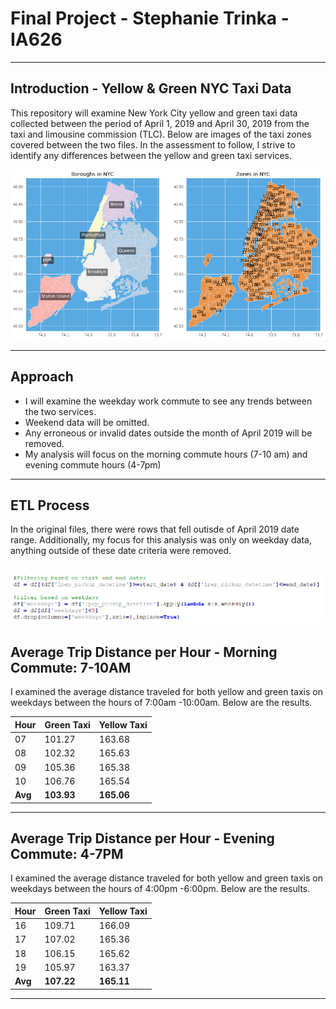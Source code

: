 # Final Project - Stephanie Trinka - IA626 
-------------------------------------------------
## Introduction - Yellow & Green NYC Taxi Data

This repository will examine New York City yellow and green taxi data collected between the period of April 1, 2019 and April 30, 2019 from the taxi and limousine commission (TLC). 
Below are images of the taxi zones covered between the two files. In the assessment to follow, I strive to identify any differences between the yellow and green taxi services. 

![Image of graph](https://github.com/johnsosc/626finalproj/blob/main/Images/map.png)

------------------------------------------------------------------
## Approach
* I will examine the weekday work commute to see any trends between the two services. 
* Weekend data will be omitted.
* Any erroneous or invalid dates outside the month of April 2019 will be removed. 
* My analysis will focus on the morning commute hours (7-10 am) and evening commute hours (4-7pm)
------------------------------------------------------------------------------------------------
## ETL Process

In the original files, there were rows that fell outisde of April 2019 date range. Additionally, my focus for this analysis was only on weekday data, anything outside of these date criteria were removed. 

![Image of graph](https://github.com/johnsosc/626finalproj/blob/main/Images/weekdayfiltering.PNG)
--------------------------------------------------
## Average Trip Distance per Hour - Morning Commute: 7-10AM

I examined the average distance traveled for both yellow and green taxis on weekdays between the hours of 7:00am -10:00am. Below are the results. 

Hour | Green Taxi | Yellow Taxi  |
-------------|-------------|--------|
07 | 101.27 | 163.68 |
08 | 102.32 | 165.63 |
09 | 105.36 | 165.38 |
10 | 106.76 | 165.54 |
**Avg**|**103.93** |**165.06** |
-----------------------------------------------------
## Average Trip Distance per Hour - Evening Commute: 4-7PM

I examined the average distance traveled for both yellow and green taxis on weekdays between the hours of 4:00pm -6:00pm. Below are the results. 

Hour | Green Taxi | Yellow Taxi |
-------------|-------------|--------|
16 |109.71 | 166.09 |
17 |107.02 | 165.36 |
18 |106.15 | 165.62 |
19 |105.97 | 163.37 |
**Avg**|**107.22** | **165.11** |
-------------------------------------
